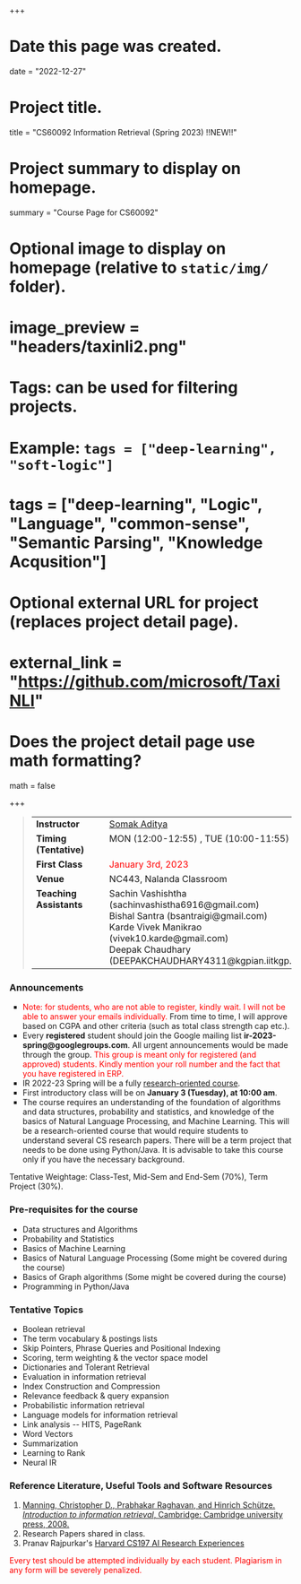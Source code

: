 +++
# Date this page was created.
date = "2022-12-27"

# Project title.
title = "CS60092 Information Retrieval (Spring 2023) !!NEW!!"

# Project summary to display on homepage.
summary = "Course Page for CS60092"

# Optional image to display on homepage (relative to `static/img/` folder).
# image_preview = "headers/taxinli2.png"

# Tags: can be used for filtering projects.
# Example: `tags = ["deep-learning", "soft-logic"]`
# tags = ["deep-learning", "Logic", "Language", "common-sense", "Semantic Parsing", "Knowledge Acqusition"]

# Optional external URL for project (replaces project detail page).
# external_link = "https://github.com/microsoft/TaxiNLI"

# Does the project detail page use math formatting?
math = false

+++ 

<blockquote>
<table id="nobd" cellspacing="0" cellpadding="2" border="0">
<tbody><tr><td id="nobd" align="left" valign="top"><b>Instructor</b>
    </td><td id="nobd" align="left">&nbsp;&nbsp;&nbsp;
    </td><td id="nobd" align="left"><a href="http://cse.iitkgp.ac.in/~saditya/">Somak Aditya</a>
</td></tr><tr><td id="nobd" valign="top" align="left"><b>Timing (Tentative)</b>
    </td><td id="nobd" valign="top" align="left">&nbsp;&nbsp;&nbsp;
    </td><td id="nobd" valign="top" align="left"> MON (12:00-12:55) , TUE (10:00-11:55)
</td></tr><tr><td id="nobd" valign="top" align="left"><b>First Class</b>
    </td><td id="nobd" valign="top" align="left">&nbsp;&nbsp;&nbsp;
    </td><td id="nobd" valign="top" align="left"><span style="color:red"> January 3rd, 2023 </span>
</td></tr><tr><td id="nobd" valign="top" align="left"><b>Venue</b>
    </td><td id="nobd" valign="top" align="left">&nbsp;&nbsp;&nbsp;
    </td><td id="nobd" valign="top" align="left"> NC443, Nalanda Classroom
</td></tr><tr><td id="nobd" valign="top" align="left"><b>Teaching Assistants</b>
    </td><td id="nobd" valign="top" align="left">&nbsp;&nbsp;&nbsp;
    </td><td id="nobd" valign="top" align="left">
    Sachin Vashishtha (sachinvashistha6916@gmail.com) <br/>
    Bishal Santra (bsantraigi@gmail.com)<br/>
    Karde Vivek Manikrao (vivek10.karde@gmail.com) <br/>
    Deepak Chaudhary (DEEPAKCHAUDHARY4311@kgpian.iitkgp.ac.in) <br/>
    <!-- Abhilash Nandy <br/>
    Ankan Mullick <br/>
    Neeraj Saini <br/>
    Ravi Pratap Singh <br/>
    Vaibhav Saxena <br/> -->
</td></tr></tbody></table>
</blockquote>

<!--
<b>Office Hours</b> <p></p>
Friday - 18:10 - 19:10 (CSE-308)
-->

<p> </p>
<h3>Announcements</h3>
<ul style="list-style-type: square;">


<!-- <li> <b>[Mar 28]</b>  <a href="https://www.microsoft.com/en-us/research/people/monojitc/">Dr. Monojit Choudhury</a>, Principal Data and Applied Scientist at <a href="https://turing.microsoft.com/">Turing India (Microsoft)</a> presented a Guest Lecture on "<em>Computing and Representing the Meanings of Words: From Wittgenstein to GPT-3 and beyond</em>". The recording is available <a href="https://drive.google.com/file/d/1KW4WDp2H9BKfyZv7JFGT5gXH3yUFM_fU/view?usp=sharing">here (Google Drive 309.4 MB MPEG4)</a>.</li>

<li> <b>[Mar 17]</b> Class Test 2 will be on Mar 3rd week. Syllabus will include whatever is covered after Vector Space and Scoring. </li> 

<li> <b>[Jan 27]</b> Class Test 1 will be on Feb 3rd week. Syllabus will include whatever is covered upto Feb 1st week. Please register in the CSE Moodle. Enrollment key is shared on Teams </li> 

<li> <b>[Jan 27]</b> Project Choice submission deadline: <b> Jan 28th 11:59 PM IST </b>. </li> -->

<li>  <span style='color: red'>Note: for students, who are not able to register, kindly wait. I will not be able to answer your emails individually. </span> From time to time, I will approve based on CGPA and other criteria (such as total class strength cap etc.). </li>

<li> Every <b>registered</b> student should join the Google mailing list <b>ir-2023-spring@googlegroups.com</b>. All urgent announcements would be made through the group. <span style="color:red">This group is meant only for registered (and approved) students. Kindly mention your roll number and the fact that you have registered in ERP.</span></li>

<li> IR 2022-23 Spring will be a fully <u>research-oriented course</u>. </li>

 <li> First introductory class will be on <b>January 3 (Tuesday), at 10:00 am</b>.</li> 

<li> The course requires an understanding of the foundation of algorithms and data structures, probability and statistics, and knowledge of the basics of Natural Language Processing, and Machine Learning. This will be a research-oriented course that would require students to understand several CS research papers. There will be a term project that needs to be done using Python/Java. It is advisable to take this course only if you have the necessary background.
</li>
</ul>
<p></p>

<p></p>
Tentative Weightage: Class-Test, Mid-Sem and End-Sem (70%), Term Project (30%).
<p></p>

<h3> Pre-requisites for the course </h3>
<ul>
<li> Data structures and Algorithms </li> 
<li> Probability and Statistics </li> 
<li> Basics of Machine Learning </li> 
<li> Basics of Natural Language Processing (Some might be covered during the course) </li> 
<li> Basics of Graph algorithms (Some might be covered during the course) </li> 
<li> Programming in Python/Java </b> </li> 
</ul>

<h3>Tentative Topics </h3>
<ul>
<li> Boolean retrieval </li>
<li> The term vocabulary & postings lists </li>
<li> Skip Pointers, Phrase Queries and Positional Indexing</li>
<li> Scoring, term weighting & the vector space model</li>
<li> Dictionaries and Tolerant Retrieval</li>
<li> Evaluation in information retrieval</li>
<li> Index Construction and Compression</li>
<li> Relevance feedback & query expansion</li>
<li> Probabilistic information retrieval</li>
<li> Language models for information retrieval</li>
<li> Link analysis -- HITS, PageRank</li>
<li> Word Vectors</li>
<li> Summarization</li>
<li> Learning to Rank</li>
<li> Neural IR</li>
</ul> 

<!-- <h3>Lecture Slides</h3>
<ul>
<li> Boolean retrieval - <a href="/files/IRSp22/Lec2.pdf">PDF</a></li>
<li> The term vocabulary & postings lists - <a href="/files/IRSp22/Lec3.pdf">PDF</a></li>
<li> Skip Pointers, Phrase Queries and Positional Indexing - <a href="/files/IRSp22/Lec4.pdf">PDF</a></li>
<li> Scoring, term weighting & the vector space model - <a href="/files/IRSp22/Lec5.pdf">PDF</a></li>
<li> Dictionaries and Tolerant Retrieval - <a href="/files/IRSp22/Lec6.pdf">PDF</a></li>
<li> Evaluation in information retrieval - <a href="/files/IRSp22/Lec7.pdf">PDF</a></li>
<li> Index Construction and Compression - <a href="/files/IRSp22/Lec8.pdf">PDF (Part 1)</a> <a href="/files/IRSp22/Lec9.pdf">PDF (Part 2)</a></li>
<li> Relevance feedback & query expansion - <a href="/files/IRSp22/Lec10.pdf">PDF</a></li>
<li> Probabilistic information retrieval - <a href="/files/IRSp22/Lec11.pdf">PDF</a></li>
<li> Language models for information retrieval - <a href="/files/IRSp22/Lec12.pdf">PDF</a></li>
<li> Link analysis -- HITS, PageRank</li>
<li> Word Vectors</li>
<li> Summarization</li>
<li> Learning to Rank</li>
<li> Neural IR</li>
</ul> -->

<h3> Reference Literature, Useful Tools and Software Resources </h3>
<ol>
  <li> <a href="https://nlp.stanford.edu/IR-book/information-retrieval-book.html">Manning, Christopher D., Prabhakar Raghavan, and Hinrich Schütze. <em>Introduction to information retrieval</em>, Cambridge: Cambridge university press, 2008.</a></li>
  <li> Research Papers shared in class. </li>
  <li> Pranav Rajpurkar's <a href="https://docs.google.com/document/d/1uvAbEhbgS_M-uDMTzmOWRlYxqCkogKRXdbKYYT98ooc/edit#">Harvard CS197 AI Research Experiences</a></li>
</ol>

<span style="color:red"> Every test should be attempted individually by each student. Plagiarism in any form will be severely penalized.</span>